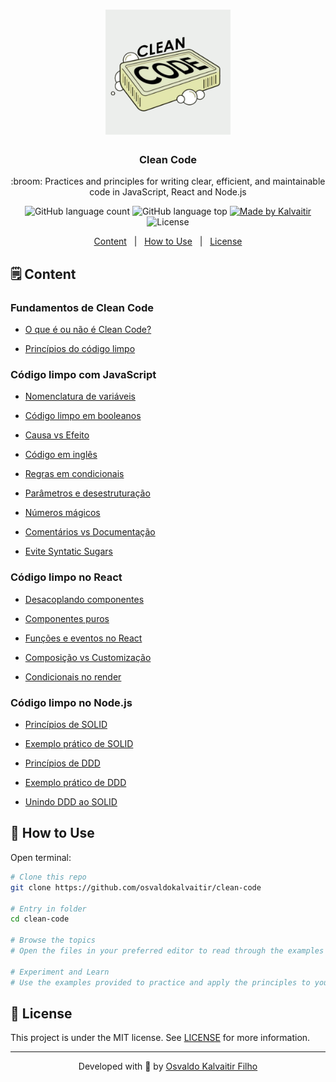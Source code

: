 <h1 align="center">
    <img src="/.github/assets/logo.png"
    width="200px"
    alt="Logo" />
</h1>

<h3 align="center">
  Clean Code
</h3>

<p align="center">
  :broom: Practices and principles for writing clear, efficient, and maintainable code in JavaScript, React and Node.js
</p>
    
<p align="center">
  <img alt="GitHub language count" src="https://img.shields.io/github/languages/count/osvaldokalvaitir/clean-code.svg?color=00A83A">

  <img alt="GitHub language top" src="https://img.shields.io/github/languages/top/osvaldokalvaitir/clean-code.svg?color=00A83A">

  <a href="https://kalvaitir.com/">
    <img alt="Made by Kalvaitir" src="https://img.shields.io/badge/made%20by-Kalvaitir-00A83A">
  </a>

  <img alt="License" src="https://img.shields.io/badge/license-MIT-00A83A">
</p>

<p align="center">
  <a href="#spiral-notepad-demo">Content</a>&nbsp;&nbsp;&nbsp;|&nbsp;&nbsp;&nbsp;<a href="#wrench-how-to-use">How to Use</a>&nbsp;&nbsp;&nbsp;|&nbsp;&nbsp;&nbsp;<a href="#memo-license">License</a>
</p>

## :spiral_notepad: Content

### Fundamentos de Clean Code

  - [O que é ou não é Clean Code?](./fundamentos/o-que-e-ou-nao-e-clean-code.txt)

  - [Princípios do código limpo](./fundamentos/principios-do-codigo-limpo.txt)

### Código limpo com JavaScript

  - [Nomenclatura de variáveis](./javascript/nomenclatura-de-variaveis.ts)

  - [Código limpo em booleanos](./javascript/codigo-limpo-em-booleanos.ts)

  - [Causa vs Efeito](./javascript/causa-vs-efeito.ts)

  - [Código em inglês](./javascript/codigo-em-ingles.txt)

  - [Regras em condicionais](./javascript/regras-em-condicionais.ts)

  - [Parâmetros e desestruturação](./javascript/parametros-e-desestruturacao.ts)

  - [Números mágicos](./javascript/numeros-magicos.ts)

  - [Comentários vs Documentação](./javascript/comentarios-vs-documentacao.ts)

  - [Evite Syntatic Sugars](./javascript/evite-syntatic-sugars.ts)

### Código limpo no React

  - [Desacoplando componentes](./react/desacoplando-componentes.ts)

  - [Componentes puros](./react/componentes-puros.ts)

  - [Funções e eventos no React](./react/funcoes-e-eventos-no-react.ts)

  - [Composição vs Customização](./react/composicao-vs-customizacao.ts)

  - [Condicionais no render](./react/condicionais-no-render.ts)

### Código limpo no Node.js

  - [Princípios de SOLID](./nodejs/principios-de-solid.ts)

  - [Exemplo prático de SOLID](./nodejs/exemplo-pratico-de-solid.ts)

  - [Princípios de DDD](./nodejs/principios-de-ddd.md)

  - [Exemplo prático de DDD](./nodejs/exemplo-pratico-de-ddd)

  - [Unindo DDD ao SOLID](./nodejs/exemplo-pratico-de-ddd)

## :wrench: How to Use

Open terminal:

```sh
# Clone this repo
git clone https://github.com/osvaldokalvaitir/clean-code

# Entry in folder
cd clean-code

# Browse the topics
# Open the files in your preferred editor to read through the examples and principles of Clean Code.

# Experiment and Learn
# Use the examples provided to practice and apply the principles to your own code.
```

## :memo: License

This project is under the MIT license. See [LICENSE](/LICENSE) for more information.

---

<p align="center">
Developed with 💚 by <a href="https://www.linkedin.com/in/osvaldokalvaitir">Osvaldo Kalvaitir Filho</a>
</p>

